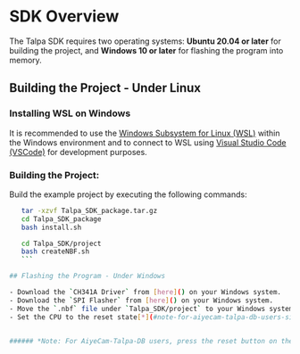 # SDK Overview

The Talpa SDK requires two operating systems: **Ubuntu 20.04 or later** for building the project, and **Windows 10 or later** for flashing the program into memory.

## Building the Project - Under Linux

### Installing WSL on Windows
It is recommended to use the [Windows Subsystem for Linux (WSL)]() within the Windows environment and to connect to WSL using [Visual Studio Code (VSCode)](https://code.visualstudio.com/) for development purposes.

### Building the Project:
Build the example project by executing the following commands:
 ```bash    
    tar -xzvf Talpa_SDK_package.tar.gz
    cd Talpa_SDK_package
    bash install.sh

    cd Talpa_SDK/project
    bash createNBF.sh
    ```

## Flashing the Program - Under Windows

- Download the `CH341A Driver` from [here]() on your Windows system.
- Download the `SPI Flasher` from [here]() on your Windows system.
- Move the `.nbf` file under `Talpa_SDK/project` to your Windows system.
- Set the CPU to the reset state[*](#note-for-aiyecam-talpa-db-users-simply-press-the-reset-button-on-the-board-see-picture-below), select the `.nbf` file that was moved to your Windows system in the previous step, and click the `Update` icon to flash the program into memory.


###### *Note: For AiyeCam-Talpa-DB users, press the reset button on the board to place the CPU in the reset state. (See the picture below.)
